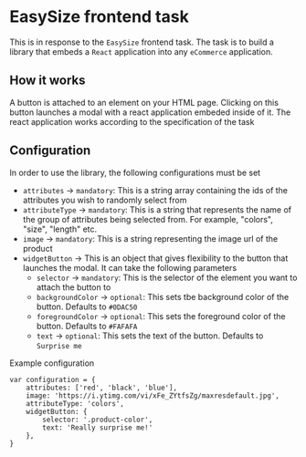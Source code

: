 # EasySize frontend task

This is in response to the `EasySize` frontend task. The task is to build a library that embeds a `React` application into any `eCommerce` application.

## How it works

A button is attached to an element on your HTML page. Clicking on this button launches a modal with a react application embeded inside of it. The react application works according to the specification of the task

## Configuration

In order to use the library, the following configurations must be set

- `attributes` -> `mandatory`: This is a string array containing the ids of the attributes you wish to randomly select from
- `attributeType` -> `mandatory`: This is a string that represents the name of the group of attributes being selected from. For example, "colors", "size", "length" etc.
- `image` -> `mandatory`: This is a string representing the image url of the product
- `widgetButton` -> This is an object that gives flexibility to the button that launches the modal. It can take the following parameters
  - `selector` -> `mandatory`: This is the selector of the element you want to attach the button to
  - `backgroundColor` -> `optional`: This sets tbe background color of the button. Defaults to `#0DAC50`
  - `foregroundColor` -> `optional`: This sets the foreground color of the button. Defaults to `#FAFAFA`
  - `text` -> `optional`: This sets the text of the button. Defaults to `Surprise me`

Example configuration

    var configuration = {
        attributes: ['red', 'black', 'blue'],
        image: 'https://i.ytimg.com/vi/xFe_ZYtfsZg/maxresdefault.jpg',
        attributeType: 'colors',
        widgetButton: {
            selector: '.product-color',
            text: 'Really surprise me!'
        },
    }
